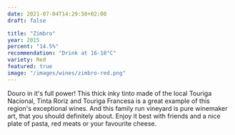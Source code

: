```yaml
---
date: 2021-07-04T14:29:50+02:00
draft: false

title: "Zimbro"
year: 2015
percent: "14.5%"
recommendation: "Drink at 16-18°C"
variety: Red
featured: true
image: "/images/wines/zimbro-red.png"
---
```


Douro in it's full power! This thick inky tinto made of the local Touriga Nacional, Tinta Roriz and Touriga Francesa is a great example of this region's exceptional wines. And this family run vineyard is pure winemaker art, that you should definitely about. Enjoy it best with friends and a nice plate of pasta, red meats or your favourite cheese.
